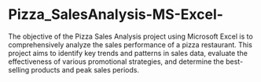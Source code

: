 # Pizza_SalesAnalysis-MS-Excel-
The objective of the Pizza Sales Analysis project using Microsoft Excel is to comprehensively analyze the sales performance of a pizza restaurant. This project aims to identify key trends and patterns in sales data, evaluate the effectiveness of various promotional strategies, and determine the best-selling products and peak sales periods. 
